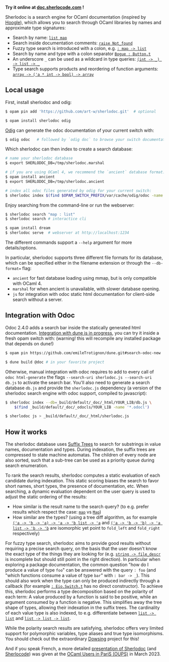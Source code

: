 **Try it online at [doc.sherlocode.com](https://doc.sherlocode.com) !**

Sherlodoc is a search engine for OCaml documentation (inspired by [Hoogle](https://hoogle.haskell.org/)), which allows you to search through OCaml libraries by names and approximate type signatures:

- Search by name: [`list map`](https://doc.sherlocode.com/?q=list%20map)
- Search inside documentation comments: [`raise Not_found`](https://doc.sherlocode.com/?q=raise%20Not_found)
- Fuzzy type search is introduced with a colon, e.g. [`: map -> list`](https://doc.sherlocode.com/?q=%3A%20map%20-%3E%20list)
- Search by name and type with a colon separator [`Bogue : Button.t`](https://doc.sherlocode.com/?q=Bogue%20%3A%20Button.t)
- An underscore `_` can be used as a wildcard in type queries: [`(int -> _) -> list -> _`](https://doc.sherlocode.com/?q=(int%20-%3E%20_)%20-%3E%20list%20-%3E%20_)
- Type search supports products and reordering of function arguments: [`array -> ('a * int -> bool) -> array`](https://doc.sherlocode.com/?q=%3A%20array%20-%3E%20(%27a%20*%20int%20-%3E%20bool)%20-%3E%20array)

## Local usage

First, install sherlodoc and odig:

```bash
$ opam pin add 'https://github.com/art-w/sherlodoc.git'  # optional

$ opam install sherlodoc odig
```

[Odig](https://erratique.ch/software/odig) can generate the odoc documentation of your current switch with:

```bash
$ odig odoc   # followed by `odig doc` to browse your switch documentation
```

Which sherlodoc can then index to create a search database:

```bash
# name your sherlodoc database
$ export SHERLODOC_DB=/tmp/sherlodoc.marshal

# if you are using OCaml 4, we recommend the `ancient` database format:
$ opam install ancient
$ export SHERLODOC_DB=/tmp/sherlodoc.ancient

# index all odoc files generated by odig for your current switch:
$ sherlodoc index $(find $OPAM_SWITCH_PREFIX/var/cache/odig/odoc -name '*.odocl')
```

Enjoy searching from the command-line or run the webserver:

```bash
$ sherlodoc search "map : list"
$ sherlodoc search # interactice cli

$ opam install dream
$ sherlodoc serve  # webserver at http://localhost:1234
```

The different commands support a `--help` argument for more details/options.

In particular, sherlodoc supports three different file formats for its database, which can be specified either in the filename extension or through the `--db-format=` flag:
- `ancient` for fast database loading using mmap, but is only compatible with OCaml 4.
- `marshal` for when ancient is unavailable, with slower database opening.
- `js` for integration with odoc static html documentation for client-side search without a server.

## Integration with Odoc

Odoc 2.4.0 adds a search bar inside the statically generated html documentation. [Integration with dune is in progress](https://github.com/ocaml/dune/pull/9772), you can try it inside a fresh opam switch with: (warning! this will recompile any installed package that depends on dune!)

```bash
$ opam pin https://github.com/emileTrotignon/dune.git#search-odoc-new

$ dune build @doc # in your favorite project
```

Otherwise, manual integration with odoc requires to add to every call of `odoc html-generate` the flags `--search-uri sherlodoc.js --search-uri db.js` to activate the search bar. You'll also need to generate a search database `db.js` and provide the `sherlodoc.js` dependency (a version of the sherlodoc search engine with odoc support, compiled to javascript):

```bash
$ sherlodoc index --db=_build/default/_doc/_html/YOUR_LIB/db.js \
    $(find _build/default/_doc/_odocls/YOUR_LIB -name '*.odocl')

$ sherlodoc js > _build/default/_doc/_html/sherlodoc.js
```

## How it works

The sherlodoc database uses [Suffix Trees](https://en.wikipedia.org/wiki/Suffix_tree) to search for substrings in value names, documentation and types. During indexation, the suffix trees are compressed to state machine automatas. The children of every node are also sorted, such that a sub-tree can be used as a priority queue during search enumeration.

To rank the search results, sherlodoc computes a static evaluation of each candidate during indexation. This static scoring biases the search to favor short names, short types, the presence of documentation, etc. When searching, a dynamic evaluation dependent on the user query is used to adjust the static ordering of the results:

- How similar is the result name to the search query? (to e.g. prefer results which respect the case: [`map`](https://doc.sherlocode.com/?q=map) vs [`Map`](https://doc.sherlocode.com/?q=Map))
- How similar are the types? (using a tree diff algorithm, as for example [`('a -> 'b -> 'a) -> 'a -> 'b list -> 'a`](https://doc.sherlocode.com/?q=(%27a%20-%3E%20%27b%20-%3E%20%27a)%20-%3E%20%27a%20-%3E%20%27b%20list%20-%3E%20%27a) and [`('a -> 'b -> 'b) -> 'a list -> 'b -> 'b`](https://doc.sherlocode.com/?q=(%27a%20-%3E%20%27b%20-%3E%20%27b)%20-%3E%20%27a%20list%20-%3E%20%27b%20-%3E%20%27b) are isomorphic yet point to `fold_left` and `fold_right` respectively)

For fuzzy type search, sherlodoc aims to provide good results without requiring a precise search query, on the basis that the user doesn't know the exact type of the things they are looking for (e.g. [`string -> file_descr`](https://doc.sherlocode.com/?q=string%20-%3E%20file_descr) is incomplete but should still point in the right direction). In particular when exploring a package documentation, the common question "how do I produce a value of type `foo`" can be answered with the query `: foo` (and "which functions consume a value of type `bar`" with `: bar -> _`). This should also work when the type can only be produced indirectly through a callback (for example [`: Eio.Switch.t`](https://doc.sherlocode.com/?q=%3A%20Eio.Switch.t) has no direct constructor). To achieve this, sherlodoc performs a type decomposition based on the polarity of each term: A value produced by a function is said to be positive, while an argument consumed by a function is negative. This simplifies away the tree shape of types, allowing their indexation in the suffix trees. The cardinality of each value type is also indexed, to e.g. differentiate between [`list -> list`](https://doc.sherlocode.com/?q=list%20-%3E%20list) and [`list -> list -> list`](https://doc.sherlocode.com/?q=list%20-%3E%20list%20-%3E%20list).

While the polarity search results are satisfying, sherlodoc offers very limited support for polymorphic variables, type aliases and true type isomorphisms. You should check out the extraordinary [Dowsing](https://github.com/Drup/dowsing) project for this!

And if you speak French, a more detailed [presentation of Sherlodoc](https://www.irill.org/videos/OUPS/2023-03/wendling.html) (and [Sherlocode](https://sherlocode.com)) was given at the [OCaml Users in PariS (OUPS)](https://oups.frama.io/) in March 2023.
